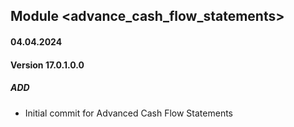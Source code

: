 ## Module <advance_cash_flow_statements>

#### 04.04.2024
#### Version 17.0.1.0.0
##### ADD
- Initial commit for Advanced Cash Flow Statements

